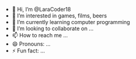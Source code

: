 - 👋 Hi, I’m @LaraCoder18
- 👀 I’m interested in games, films, beers
- 🌱 I’m currently learning computer programming
- 💞️ I’m looking to collaborate on ...
- 📫 How to reach me ...
- 😄 Pronouns: ...
- ⚡ Fun fact: ...

<!---
LaraCoder18/LaraCoder18 is a ✨ special ✨ repository because its `README.md` (this file) appears on your GitHub profile.
You can click the Preview link to take a look at your changes.
--->
